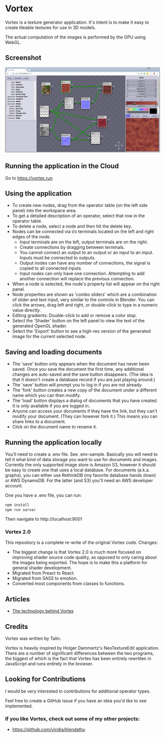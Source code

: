 Vortex
======

Vortex is a texture generator application. It's intent is to make it easy to create tileable textures
for use in 3D models.

The actual computation of the images is performed by the GPU using WebGL.

## Screenshot

![screenshot](./doc/screenshot.png "Vortex UI")

## Running the application in the Cloud

Go to https://vortex.run

## Using the application

* To create new nodes, drag from the operator table (on the left side panel) into the workspace area.
* To get a detailed description of an operator, select that row in the operator table.
* To delete a node, select a node and then hit the delete key.
* Nodes can be connected via i/o terminals located on the left and right edges of the node.
  * Input terminals are on the left, output terminals are on the right.
  * Create connections by dragging between terminals.
  * You cannot connect an output to an output or an input to an input. Inputs must be connected to outputs.
  * Output nodes can have any number of connections, the signal is copied to all connected inputs.
  * Input nodes can only have one connection. Attempting to add another connection will replace the previous connection.
* When a node is selected, the node's property list will appear on the right panel.
* Node properties are shown as 'combo sliders' which are a combination of slider and text input, very
  similar to the controls in Blender. You can click the arrows, drag left and right, or double-click
  to type in a numeric value directly.
* Editing gradients: Double-click to add or remove a color stop.
* Select the 'Shader' button on the left panel to view the text of the generated OpenGL shader.
* Select the 'Export' button to see a high-res version of the generated image for the current selected node.

## Saving and loading documents

* The 'save' button only appears when the document has never been saved. Once you save the document
  the first time, any additional changes are auto-saved and the save button disappears. (The idea is
  that it doesn't create a database record if you are just playing around.)
* The 'save' button will prompt you to log in if you are not already.
* The 'fork' button creates a new copy of the document under a different name which you can then
  modify.
* The 'load' button displays a dialog of documents that you have created. It is only available
  if you are logged  in.
* Anyone can access your documents if they have the link, but they can't modify your document.
  (They can however fork it.) This means you can share links to a document.
* Click on the document name to rename it.

## Running the application locally

You'll need to create a .env file. See .env-sample. Basically you will need to tell it what kind
of data storage you want to use for documents and images. Currently the only supported image store
is Amazon S3, however it should be easy to create one that uses a local database. For documents
(a.k.a. graphs), you can either use RethinkDB (my favorite database hands down) or AWS DynamoDB. For
the latter (and S3) you'll need an AWS developer account.

One you have a .env file, you can run:

    npm install
    npm run server

Then navigate to http://localhost:9001

### Vortex 2.0

This repository is a complete re-write of the original Vortex code. Changes:

* The biggest change is that Vortex 2.0 is much more focused on improving shader source
  code quality, as opposed to only caring about the images being exported. The hope is to
  make this a platform for general shader development.
* Migrated from Preact to React.
* Migrated from SASS to emotion.
* Converted most components from classes to functions.

## Articles

  * [The technology behind Vortex](https://medium.com/machine-words/the-technology-behind-vortex-a-real-time-browser-based-seamless-texture-generator-b18807fd8865)

## Credits

Vortex was written by Talin.

Vortex is heavily inspired by Holger Dammertz's NeoTextureEdit application. There are a number of
significant differences between the two programs, the biggest of which is the fact that Vortex has
been entirely rewritten in JavaScript and runs entirely in the browser.

## Looking for Contributions

I would be very interested in contributions for additional operator types.

Feel free to create a GitHub issue if you have an idea you'd like to see implemented.

### If you like Vortex, check out some of my other projects:

  * https://github.com/viridia/klendathu
